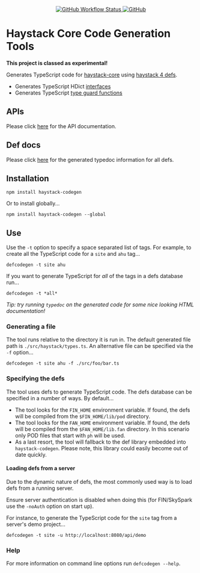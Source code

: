 <p align="center">
  <a href="https://github.com/j2inn/haystack-codegen/actions/workflows/master-push.yaml">
    <img alt="GitHub Workflow Status" src="https://img.shields.io/github/workflow/status/j2inn/haystack-codegen/Master%20push" />
  </a>

  <a href="https://github.com/j2inn/haystack-codegen/blob/master/LICENSE">
    <img alt="GitHub" src="https://img.shields.io/github/license/j2inn/haystack-codegen" />
	</a>
</p>

# Haystack Core Code Generation Tools

**This project is classed as experimental!**

Generates TypeScript code for [haystack-core](https://github.com/j2inn/haystack-codegen) using [haystack 4 defs](https://project-haystack.dev/doc/docHaystack/Defs).

* Generates TypeScript HDict [interfaces](https://www.typescriptlang.org/docs/handbook/2/objects.html)
* Generates TypeScript [type guard functions](https://www.typescriptlang.org/docs/handbook/2/types-from-types.html)

## APIs

Please click [here](http://j2-docs.s3-website-us-east-1.amazonaws.com/j2inn/haystack-codegen/index.html) for the API documentation.

## Def docs

Please click [here](http://j2-docs.s3-website-us-east-1.amazonaws.com/j2inn/haystack-codegen/modules/haystack_types.html) for the generated typedoc information for all defs.

## Installation

```
npm install haystack-codegen
```

Or to install globally...

```
npm install haystack-codegen --global
```

## Use

Use the `-t` option to specify a space separated list of tags. For example, to create all the TypeScript code for a `site` and `ahu` tag...

```
defcodegen -t site ahu
```

If you want to generate TypeScript for *all* of the tags in a defs database run...

```
defcodegen -t *all*
```

*Tip: try running `typedoc` on the generated code for some nice looking HTML documentation!*

### Generating a file

The tool runs relative to the directory it is run in. The default generated file path is `./src/haystack/types.ts`. An alternative file can be specified via the `-f` option...

```
defcodegen -t site ahu -f ./src/foo/bar.ts
```

### Specifying the defs

The tool uses defs to generate TypeScript code. The defs database can be specified in a number of ways. By default...

* The tool looks for the `FIN_HOME` environment variable. If found, the defs will be compiled from the `$FIN_HOME/lib/pod` directory.
* The tool looks for the `FAN_HOME` environment variable. If found, the defs will be compiled from the `$FAN_HOME/lib.fan` directory. In this scenario only POD files that start with `ph` will be used.
* As a last resort, the tool will fallback to the def library embedded into `haystack-codegen`. Please note, this library could easily become out of date quickly.

#### Loading defs from a server

Due to the dynamic nature of defs, the most commonly used way is to load defs from a running server.

Ensure server authentication is disabled when doing this (for FIN/SkySpark use the `-noAuth` option on start up).

For instance, to generate the TypeScript code for the `site` tag from a server's demo project... 

```
defcodegen -t site -u http://localhost:8080/api/demo
```

### Help

For more information on command line options run `defcodegen --help`.